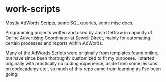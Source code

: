 # work-scripts

Mostly AdWords Scripts, some SQL queries, some misc docs.

Programming projects written and used by Josh DeGraw in capacity of Online Advertising Coordinator at Sewell Direct, mainly for automating certain processes and reports within AdWords.


Many of the AdWords Scripts were originally from templates found online, but have since been thoroughly customized to fit my purposes. I started originally with practically no coding experience, aside from some lessons on codecademy etc., so much of this repo came from learning as I've been going.
